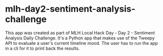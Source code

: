 # mlh-day2-sentiment-analysis-challenge

This app was created as part of MLH Local Hack Day - Day 2 - Sentiment Analysis Daily Challenge.
It's a Python app that makes use of the Tweepy API to evaluate a user's current timeline mood.
The user has to run the app in a cli for it to print back the results.
